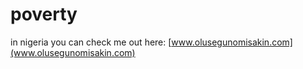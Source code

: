 # poverty
in nigeria
you can check me out here: [www.olusegunomisakin.com](www.olusegunomisakin.com)
